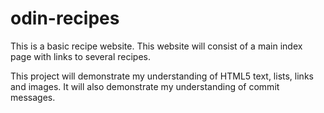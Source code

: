 # odin-recipes
This is a basic recipe website. This website will consist of a 
main index page with links to several recipes. 

This project will demonstrate my understanding of HTML5 text, lists, links and images. It will also demonstrate my understanding of commit messages.
